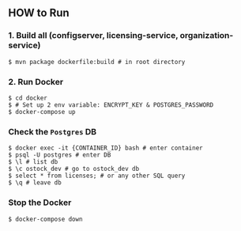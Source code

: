 ## HOW to Run

### 1. Build all (configserver, licensing-service, organization-service)
```shell
$ mvn package dockerfile:build # in root directory
```

### 2. Run Docker

```shell
$ cd docker
$ # Set up 2 env variable: ENCRYPT_KEY & POSTGRES_PASSWORD
$ docker-compose up
```

### Check the `Postgres` DB

```shell
$ docker exec -it {CONTAINER_ID} bash # enter container
$ psql -U postgres # enter DB
$ \l # list db
$ \c ostock_dev # go to ostock_dev db
$ select * from licenses; # or any other SQL query
$ \q # leave db
```

### Stop the Docker

```shell
$ docker-compose down
```
